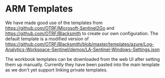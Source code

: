 # ARM Templates

We have made good use of the templates from https://github.com/OTRF/Microsoft-Sentinel2Go and https://github.com/OTRF/Blacksmith to create our own configuration. The default template is a modified version of https://github.com/OTRF/Blacksmith/blob/master/templates/azure/Log-Analytics-Workspace-Sentinel/demos/LA-Sentinel-Windows-Settings.json

The workbook templates can be downloaded from the web UI after setting them up manually. Currently they have been pasted into the main template as we don't yet support linking private templates.